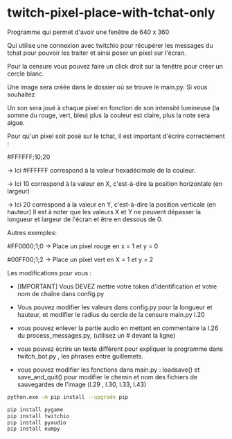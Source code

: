 # twitch-pixel-place-with-tchat-only

Programme qui permet d'avoir une fenêtre de 640 x 360

Qui utilise une connexion avec twitchio pour récupérer les messages du tchat pour pouvoir les traiter et ainsi poser un pixel sur l'écran.

Pour la censure vous pouvez faire un click droit sur la fenêtre pour créer un cercle blanc.

Une image sera créée dans le dossier où se trouve le main.py. Si vous souhaitez

Un son sera joué à chaque pixel en fonction de son intensité lumineuse (la somme du rouge, vert, bleu) plus la couleur est claire, plus la note sera aigue.

Pour qu'un pixel soit posé sur le tchat, il est important d'écrire correctement :

#FFFFFF;10;20

-> Ici #FFFFFF correspond à la valeur hexadécimale de la couleur.

-> Ici 10 correspond à la valeur en X, c'est-à-dire la position horizontale (en largeur)

-> Ici 20 correspond à la valeur en Y, c'est-à-dire la position verticale (en hauteur)
Il est à noter que les valeurs X et Y ne peuvent dépasser la longueur et largeur de l'écran et être en dessous de 0.

Autres exemples:

#FF0000;1;0 -> Place un pixel rouge en x = 1 et y = 0

#00FF00;1;2 -> Place un pixel vert en X = 1 et y = 2

Les modifications pour vous :

- [IMPORTANT] Vous DEVEZ mettre votre token d'identification et votre nom de chaîne dans config.py

- Vous pouvez modifier les valeurs dans config.py pour la longueur et hauteur, et modifier le radius du cercle de la censure main.py l.20
- vous pouvez enlever la partie audio en mettant en commentaire la l.26 du process_messages.py, (utilisez un # devant la ligne)
- vous pouvez écrire un texte différent pour expliquer le programme dans twitch_bot.py , les phrases entre guillemets.
- vous pouvez modifier les fonctions dans main.py : loadsave() et save_and_quit() pour modifier le chemin et nom des fichiers de sauvegardes de l'image (l.29 , l.30, l.33, l.43)

```bash
python.exe -m pip install --upgrade pip

pip install pygame
pip install twitchio
pip install pyaudio
pip install numpy
```
